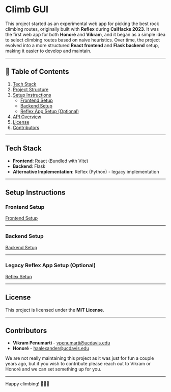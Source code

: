 # Climb GUI

This project started as an experimental web app for picking the best rock climbing routes, originally built with **Reflex** during **CalHacks 2023**. It was the first web app for both **Honoré** and **Vikram**, and it began as a simple idea to select climbing routes based on naive heuristics. Over time, the project evolved into a more structured **React frontend** and **Flask backend** setup, making it easier to develop and maintain.

---

## 📖 Table of Contents

1. [Tech Stack](#tech-stack)
2. [Project Structure](#project-structure)
3. [Setup Instructions](#setup-instructions)
   - [Frontend Setup](#frontend-setup)
   - [Backend Setup](#backend-setup)
   - [Reflex App Setup (Optional)](#reflex-app-setup-optional)
4. [API Overview](#api-overview)
5. [License](#license)
6. [Contributors](#contributors)

---

## Tech Stack

- **Frontend**: React (Bundled with Vite)
- **Backend**: Flask
- **Alternative Implementation**: Reflex (Python) - legacy implementation

---

## Setup Instructions

### **Frontend Setup**
[Frontend Setup](./Climb_GUI_React/frontend/README.md)

---

### **Backend Setup**
[Backend Setup](./Climb_GUI_React/backend/README.md)

---

### **Legacy Reflex App Setup (Optional)**
[Reflex Setup](./Climb_GUI/README.md)

---

## License
This project is licensed under the **MIT License**.

---

## Contributors
- **Vikram Penumarti** - [vpenumarti@ucdavis.edu](mailto:vpenumarti@ucdavis.edu)
- **Honoré** - [haalexander@ucdavis.edu](mailto:haalexander@ucdavis.edu)

We are not really maintaining this project as it was just for fun a couple years ago, but if you wish to contribute please reach out to Vikram or Honoré and we can set something up for you.

---

Happy climbing! 🧗‍♂️🚀
